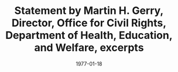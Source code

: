 --- 
title: Statement by Martin H. Gerry, Director, Office for Civil Rights, Department of Health, Education, and Welfare, excerpts
featured: hew-report.jpg
featuredAlt: Bar chart showing enrollments, suspensions, and suspension days by race
layout: "tc-single"
hasContentInGallery: true
date: 1977-01-18
--- 